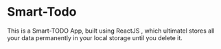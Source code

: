 # Smart-Todo
This is a Smart-TODO App, built using ReactJS , which ultimatel stores all your data permanently in your local storage until you delete it.

